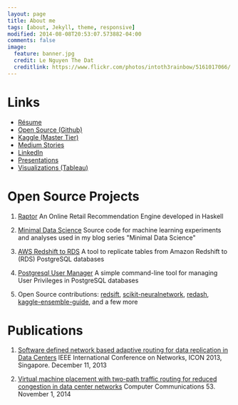 ```yaml
---
layout: page
title: About me
tags: [about, Jekyll, theme, responsive]
modified: 2014-08-08T20:53:07.573882-04:00
comments: false
image:
  feature: banner.jpg
  credit: Le Nguyen The Dat
  creditlink: https://www.flickr.com/photos/intoth3rainbow/5161017066/
---
```


Links
=====

* [Résume](http://lenguyenthedat.com/extras/resume.html)
* [Open Source (Github)](https://github.com/lenguyenthedat)
* [Kaggle (Master Tier)](https://www.kaggle.com/lenguyenthedat)
* [Medium Stories](https://medium.com/@lenguyenthedat/latest)
* [LinkedIn](https://www.linkedin.com/in/lenguyenthedat)
* [Presentations](https://speakerdeck.com/lenguyenthedat)
* [Visualizations (Tableau)](https://public.tableau.com/profile/le.nguyen.the.dat)

Open Source Projects
====================

1. [Raptor](https://github.com/lenguyenthedat/raptor) An Online Retail Recommendation Engine developed in Haskell

2. [Minimal Data Science](https://github.com/lenguyenthedat/minimal-datascience) Source code for machine learning experiments and analyses used in my blog series "Minimal Data Science"

3. [AWS Redshift to RDS](https://github.com/lenguyenthedat/aws-redshift-to-rds) A tool to replicate tables from Amazon Redshift to (RDS) PostgreSQL databases

4. [Postgresql User Manager](https://github.com/zalora/postgresql-user-manager) A simple command-line tool for managing User Privileges in PostgreSQL databases

5. Open Source contributions: [redsift](https://github.com/zalora/redsift), [scikit-neuralnetwork](https://github.com/aigamedev/scikit-neuralnetwork), [redash](https://github.com/EverythingMe/redash), [kaggle-ensemble-guide](https://github.com/MLWave/Kaggle-Ensemble-Guide), and a few more

Publications
============

1. [Software defined network based adaptive routing for data replication in Data Centers](http://ieeexplore.ieee.org/xpl/articleDetails.jsp?arnumber=6781967) IEEE International Conference on Networks, ICON 2013, Singapore. December 11, 2013

2. [Virtual machine placement with two-path traffic routing for reduced congestion in data center networks](http://www.sciencedirect.com/science/article/pii/S0140366414002746) Computer Communications 53. November 1, 2014
